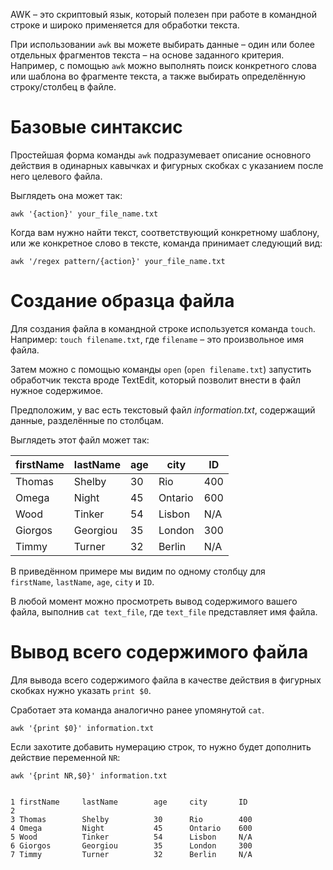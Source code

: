   
AWK – это скриптовый язык, который полезен при работе в командной строке и широко применяется для обработки текста.  
  
При использовании `awk` вы можете выбирать данные – один или более отдельных фрагментов текста – на основе заданного критерия. Например, с помощью `awk` можно выполнять поиск конкретного слова или шаблона во фрагменте текста, а также выбирать определённую строку/столбец в файле.

# Базовые синтаксис

  
Простейшая форма команды `awk` подразумевает описание основного действия в одинарных кавычках и фигурных скобках с указанием после него целевого файла. 


Выглядеть она может так:
```shell
awk '{action}' your_file_name.txt
```

Когда вам нужно найти текст, соответствующий конкретному шаблону, или же конкретное слово в тексте, команда принимает следующий вид:
```SHELL
awk '/regex pattern/{action}' your_file_name.txt
```
 

# Создание образца файла
  
Для создания файла в командной строке используется команда `touch`. Например: `touch filename.txt`, где `filename` – это произвольное имя файла.  
  
Затем можно с помощью команды `open` (`open filename.txt`) запустить обработчик текста вроде TextEdit, который позволит внести в файл нужное содержимое.  
  
Предположим, у вас есть текстовый файл _information.txt_, содержащий данные, разделённые по столбцам.  
  
Выглядеть этот файл может так:  
  
| firstName | lastName | age | city    | ID  |
| --------- | -------- | --- | ------- | --- |
| Thomas    | Shelby   | 30  | Rio     | 400 |
| Omega     | Night    | 45  | Ontario | 600 |
| Wood      | Tinker   | 54  | Lisbon  | N/A |
| Giorgos   | Georgiou | 35  | London  | 300 |
| Timmy     | Turner   | 32  | Berlin  | N/A |

  
В приведённом примере мы видим по одному столбцу для  
`firstName`, `lastName`, `age`, `city` и `ID`.  
  
В любой момент можно просмотреть вывод содержимого вашего файла, выполнив `cat text_file`, где `text_file` представляет имя файла.


# Вывод всего содержимого файла
  
Для вывода всего содержимого файла в качестве действия в фигурных скобках нужно указать `print $0`.  
  
Сработает эта команда аналогично ранее упомянутой `cat`.
```shell
awk '{print $0}' information.txt
```

Если захотите добавить нумерацию строк, то нужно будет дополнить действие переменной `NR`:
```shell
awk '{print NR,$0}' information.txt
```
```shell

1 firstName     lastName        age     city       ID
2
3 Thomas        Shelby          30      Rio        400
4 Omega         Night           45      Ontario    600
5 Wood          Tinker          54      Lisbon     N/A         
6 Giorgos       Georgiou        35      London     300
7 Timmy         Turner          32      Berlin     N/A  
```



